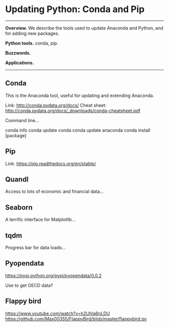 # Updating Python:  Conda and Pip  


---
**Overview.**  We describe the tools used to update Anaconda and Python, and for adding new packages.

**Python tools.**  conda, pip.  

**Buzzwords.**  

**Applications.**  

---


## Conda 


This is the Anaconda tool, useful for updating and extending Anaconda.  

Link:  http://conda.pydata.org/docs/
Cheat sheet:  http://conda.pydata.org/docs/_downloads/conda-cheatsheet.pdf

Command line... 

conda info 
conda update conda 
conda update anaconda 
conda install [package]


## Pip 

Link:  https://pip.readthedocs.org/en/stable/



## Quandl 

Access to lots of economic and financial data... 


## Seaborn 

A terrific interface for Matplotlib...  



## tqdm

Progress bar for data loads...  


## Pyopendata

https://pypi.python.org/pypi/pyopendata/0.0.2

Use to get OECD data?  


## Flappy bird

https://www.youtube.com/watch?v=h2Uhla6nLDU 
https://github.com/Max00355/FlappyBird/blob/master/flappybird.py